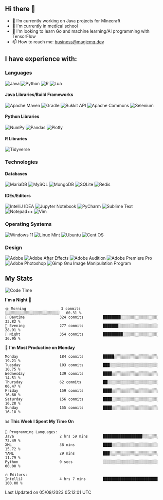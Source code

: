 ## Hi there 👋

- 🔭 I’m currently working on Java projects for Minecraft
- 🏫 I'm currently in medical school
- 📓 I'm looking to learn Go and machine learning/AI programming with TensorFlow
- 📫 How to reach me: business@magicmq.dev

## I have experience with:

### Languages

![Java](https://img.shields.io/badge/Java-%23ED8B00.svg?style=flat&logo=openjdk&logoColor=007396)
![Python](https://img.shields.io/badge/Python-3670A0?style=flat&logo=python&logoColor=ffdd54)
![R](https://img.shields.io/badge/R-%23276DC3.svg?style=flat&logo=r&logoColor=white)
![Lua](https://img.shields.io/badge/Lua-%232C2D72.svg?style=flat&logo=lua&logoColor=white)

#### Java Libraries/Build Frameworks

![Apache Maven](https://img.shields.io/badge/Apache%20Maven-C71A36?style=flat&logo=Apache%20Maven&logoColor=white)
![Gradle](https://img.shields.io/badge/Gradle-02303A.svg?style=flat&logo=Gradle&logoColor=white)
![Bukkit API](https://img.shields.io/badge/Bukkit%20API-62B47A?style=flat&logo=minecraft&logoColor=white)
![Apache Commons](https://img.shields.io/badge/Apache%20Commons-D22128?style=flat&logo=apache&logoColor=white)
![Selenium](https://img.shields.io/badge/Selenium-43B02A?style=flat&logo=selenium&logoColor=white)


#### Python Libraries

![NumPy](https://img.shields.io/badge/NumPy-%23013243.svg?style=flat&logo=numpy&logoColor=white)
![Pandas](https://img.shields.io/badge/Pandas-%23150458.svg?style=flat&logo=pandas&logoColor=white)
![Plotly](https://img.shields.io/badge/Plotly-%233F4F75.svg?style=flat&logo=plotly&logoColor=white)

#### R Libraries

![Tidyverse](https://img.shields.io/badge/Tidyverse-1A162D?style=flat&logo=tidyverse&logoColor=white)

### Technologies

#### Databases

![MariaDB](https://img.shields.io/badge/MariaDB-003545?style=flat&logo=mariadb&logoColor=white)
![MySQL](https://img.shields.io/badge/MySQL-%2300f.svg?style=flat&logo=mysql&logoColor=white)
![MongoDB](https://img.shields.io/badge/MongoDB-%234ea94b.svg?style=flat&logo=mongodb&logoColor=white)
![SQLite](https://img.shields.io/badge/SQLite-%2307405e.svg?style=flat&logo=sqlite&logoColor=white)
![Redis](https://img.shields.io/badge/Redis-%23DD0031.svg?style=flat&logo=redis&logoColor=white)

#### IDEs/Editors

![IntelliJ IDEA](https://img.shields.io/badge/IntelliJ%20IDEA-000000.svg?style=flat&logo=intellij-idea&logoColor=white)
![Jupyter Notebook](https://img.shields.io/badge/Jupyter-%23FA0F00.svg?style=flat&logo=jupyter&logoColor=white)
![PyCharm](https://img.shields.io/badge/PyCharm-143?style=flat&logo=pycharm&logoColor=black&color=black&labelColor=green)
![Sublime Text](https://img.shields.io/badge/Sublime_Text-%23575757.svg?style=flat&logo=sublime-text&logoColor=important)
![Notepad++](https://img.shields.io/badge/Notepad++-90E59A.svg?style=flat&logo=notepad%2b%2b&logoColor=black)
![Vim](https://img.shields.io/badge/VIM-%2311AB00.svg?style=flat&logo=vim&logoColor=white)

### Operating Systems

![Windows 11](https://img.shields.io/badge/Windows%2011-%230079d5.svg?style=flat&logo=Windows%2011&logoColor=white)
![Linux Mint](https://img.shields.io/badge/Linux%20Mint-87CF3E?style=flat&logo=Linux%20Mint&logoColor=white)
![Ubuntu](https://img.shields.io/badge/Ubuntu-E95420?style=flat&logo=ubuntu&logoColor=white)
![Cent OS](https://img.shields.io/badge/Cent%20OS-002260?style=flat&logo=centos&logoColor=F0F0F0)

### Design

![Adobe](https://img.shields.io/badge/adobe-%23FF0000.svg?style=flat&logo=adobe&logoColor=white)
![Adobe After Effects](https://img.shields.io/badge/Adobe%20After%20Effects-9999FF.svg?style=flat&logo=Adobe%20After%20Effects&logoColor=white)
![Adobe Audition](https://img.shields.io/badge/Adobe%20Audition-9999FF.svg?style=flat&logo=Adobe%20Audition&logoColor=white)
![Adobe Premiere Pro](https://img.shields.io/badge/Adobe%20Premiere%20Pro-9999FF.svg?style=flat&logo=Adobe%20Premiere%20Pro&logoColor=white)
![Adobe Photoshop](https://img.shields.io/badge/Adobe%20Photoshop-%2331A8FF.svg?style=flat&logo=adobe%20photoshop&logoColor=white)
![Gimp Gnu Image Manipulation Program](https://img.shields.io/badge/Gimp-657D8B?style=flat&logo=gimp&logoColor=FFFFFF)

## My Stats

<!--START_SECTION:waka-->
![Code Time](http://img.shields.io/badge/Code%20Time-718%20hrs%203%20mins-blue)

**I'm a Night 🦉** 

```text
🌞 Morning                3 commits           ░░░░░░░░░░░░░░░░░░░░░░░░░   00.31 % 
🌆 Daytime                324 commits         ████████░░░░░░░░░░░░░░░░░   33.82 % 
🌃 Evening                277 commits         ███████░░░░░░░░░░░░░░░░░░   28.91 % 
🌙 Night                  354 commits         █████████░░░░░░░░░░░░░░░░   36.95 % 
```
📅 **I'm Most Productive on Monday** 

```text
Monday                   184 commits         █████░░░░░░░░░░░░░░░░░░░░   19.21 % 
Tuesday                  103 commits         ███░░░░░░░░░░░░░░░░░░░░░░   10.75 % 
Wednesday                139 commits         ████░░░░░░░░░░░░░░░░░░░░░   14.51 % 
Thursday                 62 commits          ██░░░░░░░░░░░░░░░░░░░░░░░   06.47 % 
Friday                   159 commits         ████░░░░░░░░░░░░░░░░░░░░░   16.60 % 
Saturday                 156 commits         ████░░░░░░░░░░░░░░░░░░░░░   16.28 % 
Sunday                   155 commits         ████░░░░░░░░░░░░░░░░░░░░░   16.18 % 
```


📊 **This Week I Spent My Time On** 

```text
💬 Programming Languages: 
Java                     2 hrs 59 mins       ██████████████████░░░░░░░   72.49 % 
XML                      38 mins             ████░░░░░░░░░░░░░░░░░░░░░   15.72 % 
YAML                     29 mins             ███░░░░░░░░░░░░░░░░░░░░░░   11.79 % 
Python                   0 secs              ░░░░░░░░░░░░░░░░░░░░░░░░░   00.00 % 

🔥 Editors: 
IntelliJ                 4 hrs 7 mins        █████████████████████████   100.00 % 
```


 Last Updated on 05/09/2023 05:12:01 UTC
<!--END_SECTION:waka-->
